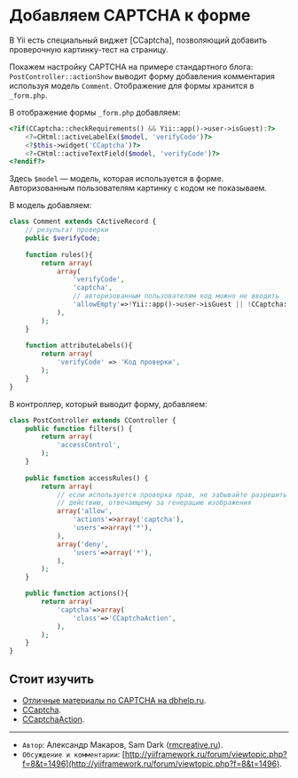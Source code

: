 Добавляем CAPTCHA к форме
=========================

В Yii есть специальный виджет [CCaptcha], позволяющий добавить проверочную
картинку-тест на страницу.

Покажем настройку CAPTCHA на примере стандартного блога:
`PostController::actionShow` выводит форму добавления комментария используя модель
`Comment`. Отображение для формы хранится в `_form.php`.

В отображение формы `_form.php` добавляем:

```php
<?if(CCaptcha::checkRequirements() && Yii::app()->user->isGuest):?>
    <?=CHtml::activeLabelEx($model, 'verifyCode')?>
    <?$this->widget('CCaptcha')?>
    <?=CHtml::activeTextField($model, 'verifyCode')?>
<?endif?>
```

Здесь `$model` — модель, которая используется в форме. Авторизованным пользователям
картинку с кодом не показываем.

В модель добавляем:

```php
class Comment extends CActiveRecord {
    // результат проверки
    public $verifyCode;
    
    function rules(){
        return array(
            array(
                'verifyCode',
                'captcha',
                // авторизованным пользователям код можно не вводить
                'allowEmpty'=>!Yii::app()->user->isGuest || !CCaptcha::checkRequirements(),
            ),
        );
    }
    
    function attributeLabels(){
        return array(
            'verifyCode' => 'Код проверки',
        );
    }
}
```

В контроллер, который выводит форму, добавляем:

```php
class PostController extends CController {
    public function filters() {
        return array(
            'accessControl',
        );
    }
    
    public function accessRules() {
        return array(
            // если используется проверка прав, не забывайте разрешить доступ к
            // действию, отвечающему за генерацию изображения
            array('allow',
                'actions'=>array('captcha'),
                'users'=>array('*'),
            ),
            array('deny',
                'users'=>array('*'),
            ),
        );
    }

    public function actions(){
        return array(
            'captcha'=>array(
                'class'=>'CCaptchaAction',
            ),
        );
    }
}
```

Стоит изучить
-------------
 - [Отличные материалы по CAPTCHA на dbhelp.ru](http://www.dbhelp.ru/category/captcha-lessons/).
 - [CCaptcha](http://www.yiiframework.com/doc/api/CCaptcha).
 - [CCaptchaAction](http://www.yiiframework.com/doc/api/CCaptchaAction).
 
---
 - `Автор`: Александр Макаров, Sam Dark ([rmcreative.ru](http://rmcreative.ru/)).
 - `Обсуждение и комментарии`: [http://yiiframework.ru/forum/viewtopic.php?f=8&t=1496](http://yiiframework.ru/forum/viewtopic.php?f=8&t=1496).
